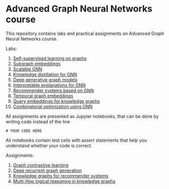 # Advanced Graph Neural Networks course

This repository contains labs and practical assignments on Advanced Graph Neural Networks course.

Labs:
1. [Self-supervised learning on graphs](lab_ssl_on_graphs/lab.ipynb)
2. [Subgraph embeddings](lab_subgraph_emb/lab.ipynb)
3. [Scalable GNN](lab_scalable_gnn/lab.ipynb)
4. [Knowledge distillation for GNN](lab_knowledge_distillation/lab.ipynb)
5. [Deep generative graph models](lab_deep_generation/lab.ipynb)
6. [Interpretable explanations for GNN](lab_explainable_gnn/lab.ipynb)
7. [Recommender systems based on GNN](lab_recsys/lab.ipynb)
8. [Temporal graph embeddings](lab_temporal_gnn/lab.ipynb)
9. [Query embeddings for knowledge graphs](lab_multihop/lab.ipynb)
10. [Combinatorial optimization using GNN](lab_combinatorial_opt/lab.ipynb)

All assignments are presented as Jupyter notebooks, that can be done by writing code instead of the line
```
# YOUR CODE HERE
```
All notebooks contain test cells with assert statements that help you understand whether your code is correct.

Assignments:
1. [Graph contrastive learning](assignment_contrastive_learning/assignment.ipynb)
2. [Deep recurrent graph generation](assignment_recurrent_generation/assignment.ipynb)
3. [Knowledge graphs for recommender systems](assignment_multihop/assignment.ipynb)
4. [Multi-Hop logical reasoning in knowledge graphs](assignment_contrastive_learning/assignment.ipynb)

